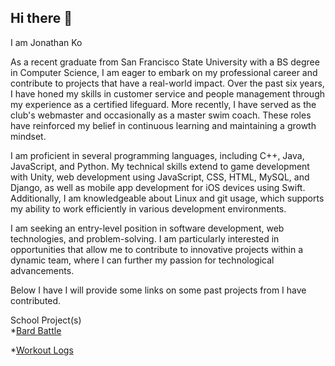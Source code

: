 ## Hi there 👋

I am Jonathan Ko

As a recent graduate from San Francisco State University with a BS degree in Computer Science, I am eager to embark on my professional career and contribute to projects that have a real-world impact. Over the past six years, I have honed my skills in customer service and people management through my experience as a certified lifeguard. More recently, I have served as the club's webmaster and occasionally as a master swim coach. These roles have reinforced my belief in continuous learning and maintaining a growth mindset.

I am proficient in several programming languages, including C++, Java, JavaScript, and Python. My technical skills extend to game development with Unity, web development using JavaScript, CSS, HTML, MySQL, and Django, as well as mobile app development for iOS devices using Swift. Additionally, I am knowledgeable about Linux and git usage, which supports my ability to work efficiently in various development environments.

I am seeking an entry-level position in software development, web technologies, and problem-solving. I am particularly interested in opportunities that allow me to contribute to innovative projects within a dynamic team, where I can further my passion for technological advancements.

Below I have I will provide some links on some past projects from I have contributed.


School Project(s)</br>
*[Bard Battle](https://github.com/jonathanko500/Bard-Battle)  </br>

*[Workout Logs](https://github.com/jonathanko500/Workout-Logs)  </br>
